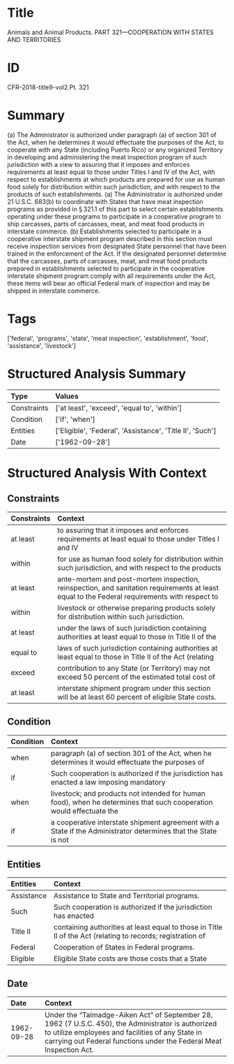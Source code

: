 # Title

 Animals and Animal Products. PART 321—COOPERATION WITH STATES AND TERRITORIES


# ID

 CFR-2018-title9-vol2.Pt. 321


# Summary

(a) The Administrator is authorized under paragraph (a) of section 301 of the Act, when he determines it would effectuate the purposes of the Act, to cooperate with any State (including Puerto Rico) or any organized Territory in developing and administering the meat inspection program of such jurisdiction with a view to assuring that it imposes and enforces requirements at least equal to those under Titles I and IV of the Act, with respect to establishments at which products are prepared for use as human food solely for distribution within such jurisdiction, and with respect to the products of such establishments.
(a) The Administrator is authorized under 21 U.S.C. 683(b) to coordinate with States that have meat inspection programs as provided in &#167;&#8201;321.1 of this part to select certain establishments operating under these programs to participate in a cooperative program to ship carcasses, parts of carcasses, meat, and meat food products in interstate commerce.
(b) Establishments selected to participate in a cooperative interstate shipment program described in this section must receive inspection services from designated State personnel that have been trained in the enforcement of the Act. If the designated personnel determine that the carcasses, parts of carcasses, meat, and meat food products prepared in establishments selected to participate in the cooperative interstate shipment program comply with all requirements under the Act, these items will bear an official Federal mark of inspection and may be shipped in interstate commerce.


# Tags

['federal', 'programs', 'state', 'meat inspection', 'establishment', 'food', 'assistance', 'livestock']


# Structured Analysis Summary

| Type        | Values                                                    |
|:------------|:----------------------------------------------------------|
| Constraints | ['at least', 'exceed', 'equal to', 'within']              |
| Condition   | ['if', 'when']                                            |
| Entities    | ['Eligible', 'Federal', 'Assistance', 'Title II', 'Such'] |
| Date        | ['1962-09-28']                                            |


# Structured Analysis With Context

 


## Constraints

| Constraints   | Context                                                                                                                                      |
|:--------------|:---------------------------------------------------------------------------------------------------------------------------------------------|
| at least      | to assuring that it imposes and enforces requirements at least equal to those under Titles I and IV                                          |
| within        | for use as human food solely for distribution within such jurisdiction, and with respect to the products                                     |
| at least      | ante-mortem and post-mortem inspection, reinspection, and sanitation requirements at least equal to the Federal requirements with respect to |
| within        | livestock or otherwise preparing products solely for distribution within  such jurisdiction.                                                 |
| at least      | under the laws of such jurisdiction containing authorities at least equal to those in Title II of the                                        |
| equal to      | laws of such jurisdiction containing authorities at least equal to those in Title II of the Act (relating                                    |
| exceed        | contribution to any State (or Territory) may not exceed 50 percent of the estimated total cost of                                            |
| at least      | interstate shipment program under this section will be at least  60 percent of eligible State costs.                                         |


## Condition

| Condition   | Context                                                                                                             |
|:------------|:--------------------------------------------------------------------------------------------------------------------|
| when        | paragraph (a) of section 301 of the Act, when he determines it would effectuate the purposes of                     |
| if          | Such cooperation is authorized  if the jurisdiction has enacted a law imposing mandatory                            |
| when        | livestock; and products not intended for human food), when he determines that such cooperation would effectuate the |
| if          | a cooperative interstate shipment agreement with a State if the Administrator determines that the State is not      |


## Entities

| Entities   | Context                                                                                                     |
|:-----------|:------------------------------------------------------------------------------------------------------------|
| Assistance | Assistance  to State and Territorial programs.                                                              |
| Such       | Such cooperation is authorized if the jurisdiction has enacted                                              |
| Title II   | containing authorities at least equal to those in Title II of the Act (relating to records; registration of |
| Federal    | Cooperation of States in  Federal  programs.                                                                |
| Eligible   | Eligible State costs are those costs that a State                                                           |


## Date

| Date       | Context                                                                                                                                                                                                                                    |
|:-----------|:-------------------------------------------------------------------------------------------------------------------------------------------------------------------------------------------------------------------------------------------|
| 1962-09-28 | Under the &#8220;Talmadge-Aiken Act&#8221; of September 28, 1962 (7 U.S.C. 450), the Administrator is authorized to utilize employees and facilities of any State in carrying out Federal functions under the Federal Meat Inspection Act. |


